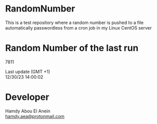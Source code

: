 # RandomNumber    
This is a test repository where a random number is pushed to a file automatically passwordless from a cron job in my Linux CentOS server    
# Random Number of the last run   
7811
      
Last update (GMT +1)    
12/30/23 14:00:02
# Developer    
Hamdy Abou El Anein   
hamdy.aea@protonmail.com
